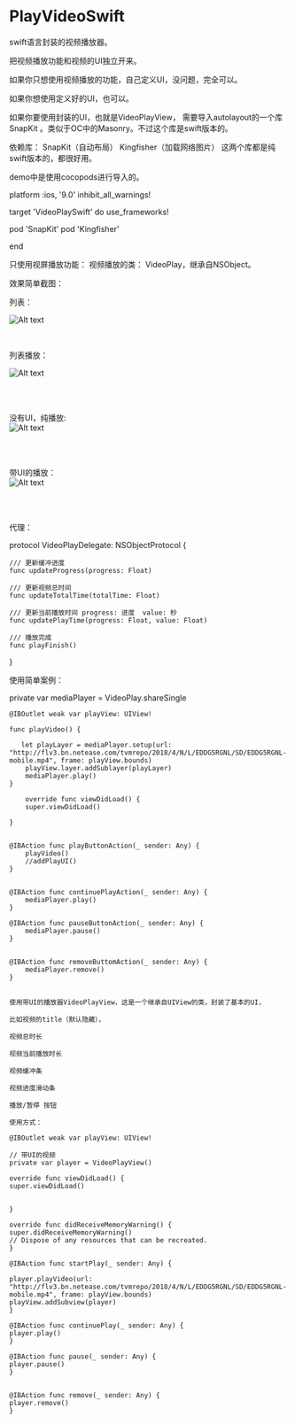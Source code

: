 # PlayVideoSwift
swift语言封装的视频播放器。

把视频播放功能和视频的UI独立开来。

如果你只想使用视频播放的功能，自己定义UI，没问题，完全可以。

如果你想使用定义好的UI，也可以。

如果你要使用封装的UI，也就是VideoPlayView，  需要导入autolayout的一个库 SnapKit 。类似于OC中的Masonry。不过这个库是swift版本的。

依赖库：
SnapKit（自动布局）
Kingfisher（加载网络图片）
这两个库都是纯swift版本的，都很好用。

demo中是使用cocopods进行导入的。

platform :ios, '9.0'
inhibit_all_warnings!

target 'VideoPlaySwift' do
use_frameworks!

pod 'SnapKit'
pod 'Kingfisher'

end


只使用视屏播放功能：
视频播放的类： VideoPlay，继承自NSObject。

效果简单截图：

列表：

![Alt text](https://github.com/weiman152/PlayVideoSwift/blob/master/ScreenShots/%E8%A7%86%E9%A2%91%E5%88%97%E8%A1%A8.png)

<br>

列表播放：

![Alt text](https://github.com/weiman152/PlayVideoSwift/blob/master/ScreenShots/%E8%A7%86%E9%A2%91%E5%88%97%E8%A1%A8%E6%92%AD%E6%94%BE.gif)

<br><br>


没有UI，纯播放:<br>
![Alt text](https://github.com/weiman152/PlayVideoSwift/blob/master/ScreenShots/%E6%B2%A1%E6%9C%89UI%EF%BC%8C%E7%BA%AF%E6%92%AD%E6%94%BE.gif)

<br><br>

带UI的播放：<br>
![Alt text](https://github.com/weiman152/PlayVideoSwift/blob/master/ScreenShots/%E5%B8%A6UI%E7%9A%84%E8%A7%86%E9%A2%91%E6%92%AD%E6%94%BE.gif)

<br><br>


代理：


protocol VideoPlayDelegate: NSObjectProtocol {

    /// 更新缓冲进度
    func updateProgress(progress: Float)
    
    /// 更新视频总时间
    func updateTotalTime(totalTime: Float)
    
    /// 更新当前播放时间 progress: 进度  value: 秒
    func updatePlayTime(progress: Float, value: Float)
    
    /// 播放完成
    func playFinish()
}



使用简单案例：

   private var mediaPlayer = VideoPlay.shareSingle
   
    @IBOutlet weak var playView: UIView!
    
    func playVideo() {
        
       let playLayer = mediaPlayer.setup(url: "http://flv3.bn.netease.com/tvmrepo/2018/4/N/L/EDDG5RGNL/SD/EDDG5RGNL-mobile.mp4", frame: playView.bounds)
        playView.layer.addSublayer(playLayer)
        mediaPlayer.play()
    }
    
        override func viewDidLoad() {
        super.viewDidLoad()
        
    }
    
    
    @IBAction func playButtonAction(_ sender: Any) {
        playVideo()
        //addPlayUI()
    }
    
    
    @IBAction func continuePlayAction(_ sender: Any) {
        mediaPlayer.play()
    }
    
    @IBAction func pauseButtonAction(_ sender: Any) {
        mediaPlayer.pause()
    }
    
    
    @IBAction func removeButtomAction(_ sender: Any) {
        mediaPlayer.remove()
    }
    
    
    使用带UI的播放器VideoPlayView，这是一个继承自UIView的类，封装了基本的UI，
    
    比如视频的title（默认隐藏），
    
    视频总时长
    
    视频当前播放时长
    
    视频缓冲条
    
    视频进度滑动条
    
    播放/暂停 按钮
    
    使用方式：
    
    @IBOutlet weak var playView: UIView!
    
    // 带UI的视频
    private var player = VideoPlayView()
    
    override func viewDidLoad() {
    super.viewDidLoad()
    
    
    }
    
    override func didReceiveMemoryWarning() {
    super.didReceiveMemoryWarning()
    // Dispose of any resources that can be recreated.
    }
    
    @IBAction func startPlay(_ sender: Any) {
    
    player.playVideo(url: "http://flv3.bn.netease.com/tvmrepo/2018/4/N/L/EDDG5RGNL/SD/EDDG5RGNL-mobile.mp4", frame: playView.bounds)
    playView.addSubview(player)
    }
    
    @IBAction func continuePlay(_ sender: Any) {
    player.play()
    }
    
    @IBAction func pause(_ sender: Any) {
    player.pause()
    }
    
    
    @IBAction func remove(_ sender: Any) {
    player.remove()
    }
    
    
    
    
    
    
    
    
    
    
    
    
